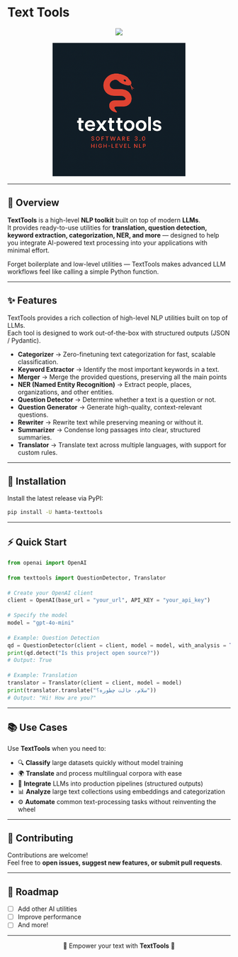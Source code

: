 # Text Tools

<p align="center">
  <img src="https://img.shields.io/badge/TextTools-Python%20Text%20Processing-black?style=for-the-badge&logo=python&logoColor=white">
</p>


<p align="center">
  <img src="files/logo.png" alt="Preview" width="300" height="300">
</p>

---

## 📌 Overview

**TextTools** is a high-level **NLP toolkit** built on top of modern **LLMs**.  
It provides ready-to-use utilities for **translation, question detection, keyword extraction, categorization, NER, and more** — designed to help you integrate AI-powered text processing into your applications with minimal effort.

Forget boilerplate and low-level utilities — TextTools makes advanced LLM workflows feel like calling a simple Python function.

---

## ✨ Features

TextTools provides a rich collection of high-level NLP utilities built on top of LLMs.  
Each tool is designed to work out-of-the-box with structured outputs (JSON / Pydantic).

- **Categorizer** → Zero-finetuning text categorization for fast, scalable classification.  
- **Keyword Extractor** → Identify the most important keywords in a text.  
- **Merger** → Merge the provided questions, preserving all the main points 
- **NER (Named Entity Recognition)** → Extract people, places, organizations, and other entities.  
- **Question Detector** → Determine whether a text is a question or not.  
- **Question Generator** → Generate high-quality, context-relevant questions.
- **Rewriter** → Rewrite text while preserving meaning or without it.
- **Summarizer** → Condense long passages into clear, structured summaries. 
- **Translator** → Translate text across multiple languages, with support for custom rules.


---

## 🚀 Installation

Install the latest release via PyPI:

```bash
pip install -U hamta-texttools
```

---

## ⚡ Quick Start

```python
from openai import OpenAI

from texttools import QuestionDetector, Translator

# Create your OpenAI client
client = OpenAI(base_url = "your_url", API_KEY = "your_api_key")

# Specify the model
model = "gpt-4o-mini"

# Example: Question Detection
qd = QuestionDetector(client = client, model = model, with_analysis = True)
print(qd.detect("Is this project open source?"))
# Output: True

# Example: Translation
translator = Translator(client = client, model = model)
print(translator.translate("سلام، حالت چطوره؟"))
# Output: "Hi! How are you?"
```

---

## 📚 Use Cases

Use **TextTools** when you need to:

- 🔍 **Classify** large datasets quickly without model training  
- 🌍 **Translate** and process multilingual corpora with ease  
- 🧩 **Integrate** LLMs into production pipelines (structured outputs)  
- 📊 **Analyze** large text collections using embeddings and categorization  
- ⚙️ **Automate** common text-processing tasks without reinventing the wheel  

---

## 🤝 Contributing

Contributions are welcome!  
Feel free to **open issues, suggest new features, or submit pull requests**.  

---

## 📌 Roadmap

- [ ] Add other AI utilities   
- [ ] Improve performance  
- [ ] And more!

---

<p align="center">🚀 Empower your text with <b>TextTools</b> 🚀</p>
